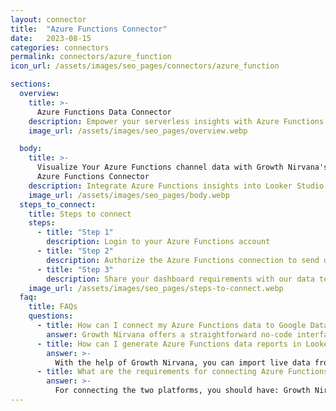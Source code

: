 ```yaml
---
layout: connector
title:  "Azure Functions Connector"
date:   2023-08-15
categories: connectors
permalink: connectors/azure_function
icon_url: /assets/images/seo_pages/connectors/azure_function

sections:
  overview:
    title: >-
      Azure Functions Data Connector
    description: Empower your serverless insights with Azure Functions integration. Seamlessly blend Functions' data with Looker Studio's analytical prowess, unlocking insights into usage, performance, and operational efficiency.
    image_url: /assets/images/seo_pages/overview.webp

  body:
    title: >-
      Visualize Your Azure Functions channel data with Growth Nirvana's
      Azure Functions Connector
    description: Integrate Azure Functions insights into Looker Studio for comprehensive serverless analytics that shape your operational strategies.
    image_url: /assets/images/seo_pages/body.webp
  steps_to_connect:
    title: Steps to connect
    steps:
      - title: "Step 1"
        description: Login to your Azure Functions account
      - title: "Step 2"
        description: Authorize the Azure Functions connection to send data to Growth Nirvana
      - title: "Step 3"
        description: Share your dashboard requirements with our data team. We will build the report for you.
    image_url: /assets/images/seo_pages/steps-to-connect.webp
  faq:
    title: FAQs
    questions:
      - title: How can I connect my Azure Functions data to Google Data Studio/Looker Studio?
        answer: Growth Nirvana offers a straightforward no-code interface to connect to Azure Functions data sources.
      - title: How can I generate Azure Functions data reports in Looker Studio?
        answer: >-
          With the help of Growth Nirvana, you can import live data from Azure Functions into Looker Studio. These data can be viewed in charts, tables, and dashboards to generate branded reports that can be shared instantly.
      - title: What are the requirements for connecting Azure Functions and Looker Studio?
        answer: >-
          For connecting the two platforms, you should have: Growth Nirvana Account and Azure Functions Ads Account
---
```

